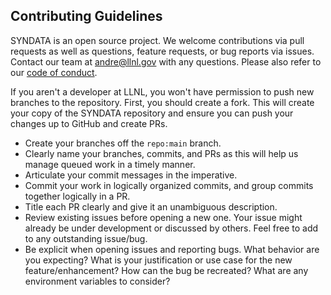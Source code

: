 
## Contributing Guidelines

SYNDATA is an open source project. We welcome contributions via pull requests as well as questions, feature requests, or bug reports via issues. Contact our team at andre@llnl.gov with any questions. Please also refer to our [code of conduct](https://github.com/LLNL/.github/tree/master/community-health/CODE_OF_CONDUCT.md).

If you aren't a developer at LLNL, you won't have permission to push new branches to the repository. First, you should create a fork. This will create your copy of the SYNDATA repository and ensure you can push your changes up to GitHub and create PRs. 

* Create your branches off the `repo:main` branch.
* Clearly name your branches, commits, and PRs as this will help us manage queued work in a timely manner.
* Articulate your commit messages in the imperative.
* Commit your work in logically organized commits, and group commits together logically in a PR.
* Title each PR clearly and give it an unambiguous description.
* Review existing issues before opening a new one. Your issue might already be under development or discussed by others. Feel free to add to any outstanding issue/bug.
* Be explicit when opening issues and reporting bugs. What behavior are you expecting? What is your justification or use case for the new feature/enhancement? How can the bug be recreated? What are any environment variables to consider?